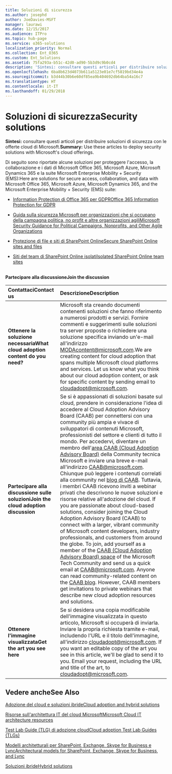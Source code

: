 ```yaml
---
title: Soluzioni di sicurezza
ms.author: josephd
author: JoeDavies-MSFT
manager: laurawi
ms.date: 12/15/2017
ms.audience: ITPro
ms.topic: hub-page
ms.service: o365-solutions
localization_priority: Normal
ms.collection: Ent_O365
ms.custom: Ent_Solutions
ms.assetid: 75fa293a-b51c-42d0-ad90-5b3d9c9b0cd4
description: 'Sintesi: consultare questi articoli per distribuire soluzioni di sicurezza con le offerte cloud di Microsoft.'
ms.openlocfilehash: 6ba8b623d4073b611a5123e01e7cf5819bd34e4a
ms.sourcegitcommit: b3d44b30b6e60df85ea9b404692db64ba54a16c7
ms.translationtype: HT
ms.contentlocale: it-IT
ms.lasthandoff: 01/29/2018
---
```

# <a name="security-solutions"></a><span data-ttu-id="57a5b-103">Soluzioni di sicurezza</span><span class="sxs-lookup"><span data-stu-id="57a5b-103">Security solutions</span></span>

 <span data-ttu-id="57a5b-104">**Sintesi:** consultare questi articoli per distribuire soluzioni di sicurezza con le offerte cloud di Microsoft.</span><span class="sxs-lookup"><span data-stu-id="57a5b-104">**Summary:** Use these articles to deploy security solutions with Microsoft's cloud offerings.</span></span>
  
<span data-ttu-id="57a5b-105">Di seguito sono riportate alcune soluzioni per proteggere l'accesso, la collaborazione e i dati di Microsoft Office 365, Microsoft Azure, Microsoft Dynamics 365 e la suite Microsoft Enterprise Mobility + Security (EMS):</span><span class="sxs-lookup"><span data-stu-id="57a5b-105">Here are solutions for secure access, collaboration, and data with Microsoft Office 365, Microsoft Azure, Microsoft Dynamics 365, and the Microsoft Enterprise Mobility + Security (EMS) suite:</span></span>

- [<span data-ttu-id="57a5b-106">Information Protection di Office 365 per GDPR</span><span class="sxs-lookup"><span data-stu-id="57a5b-106">Office 365 Information Protection for GDPR</span></span>](office-365-information-protection-for-gdpr.md)
  
- [<span data-ttu-id="57a5b-107">Guida sulla sicurezza Microsoft per organizzazioni che si occupano della campagna politica, no profit e altre organizzazioni agili</span><span class="sxs-lookup"><span data-stu-id="57a5b-107">Microsoft Security Guidance for Political Campaigns, Nonprofits, and Other Agile Organizations</span></span>](microsoft-security-guidance-for-political-campaigns-nonprofits-and-other-agile-o.md)
    
- [<span data-ttu-id="57a5b-108">Protezione di file e siti di SharePoint Online</span><span class="sxs-lookup"><span data-stu-id="57a5b-108">Secure SharePoint Online sites and files</span></span>](secure-sharepoint-online-sites-and-files.md)
    
- [<span data-ttu-id="57a5b-109">Siti del team di SharePoint Online isolati</span><span class="sxs-lookup"><span data-stu-id="57a5b-109">Isolated SharePoint Online team sites</span></span>](isolated-sharepoint-online-team-sites.md)
<br/><br/>
    
<span data-ttu-id="57a5b-110">**Partecipare alla discussione**</span><span class="sxs-lookup"><span data-stu-id="57a5b-110">**Join the discussion**</span></span>

|<span data-ttu-id="57a5b-111">**Contattaci**</span><span class="sxs-lookup"><span data-stu-id="57a5b-111">**Contact us**</span></span>|<span data-ttu-id="57a5b-112">**Descrizione**</span><span class="sxs-lookup"><span data-stu-id="57a5b-112">**Description**</span></span>|
|:-----|:-----|
|<span data-ttu-id="57a5b-113">**Ottenere la soluzione necessaria**</span><span class="sxs-lookup"><span data-stu-id="57a5b-113">**What cloud adoption content do you need?**</span></span> <br/> |<span data-ttu-id="57a5b-p101">Microsoft sta creando documenti contenenti soluzioni che fanno riferimento a numerosi prodotti e servizi. Fornire commenti e suggerimenti sulle soluzioni tra server proposte o richiedere una soluzione specifica inviando un'e-mail all'indirizzo [MODAcontent@microsoft.com](mailto:cloudadopt@microsoft.com?Subject=[Cloud%20Adoption%20Content%20Feedback]:%20).</span><span class="sxs-lookup"><span data-stu-id="57a5b-p101">We are creating content for cloud adoption that spans multiple Microsoft cloud platforms and services. Let us know what you think about our cloud adoption content, or ask for specific content by sending email to [cloudadopt@microsoft.com](mailto:cloudadopt@microsoft.com?Subject=[Cloud%20Adoption%20Content%20Feedback]:%20).  </span></span><br/> |
|<span data-ttu-id="57a5b-116">**Partecipare alla discussione sulle soluzioni**</span><span class="sxs-lookup"><span data-stu-id="57a5b-116">**Join the cloud adoption discussion**</span></span> <br/> |<span data-ttu-id="57a5b-p102">Se si è appassionati di soluzioni basate sul cloud, prendere in considerazione l'idea di accedere al Cloud Adoption Advisory Board (CAAB) per connettersi con una community più ampia e vivace di sviluppatori di contenuti Microsoft, professionisti del settore e clienti di tutto il mondo. Per accedervi, diventare un membro dell'[area CAAB (Cloud Adoption Advisory Board)](https://aka.ms/caab) della Community tecnica Microsoft e inviare una breve e-mail all'indirizzo [CAAB@microsoft.com](mailto:caab@microsoft.com?Subject=I%20just%20joined%20the%20Cloud%20Adoption%20Advisory%20Board!). Chiunque può leggere i contenuti correlati alla community nel [blog di CAAB](https://blogs.technet.com/b/solutions_advisory_board/). Tuttavia, i membri CAAB ricevono inviti a webinar privati che descrivono le nuove soluzioni e risorse relative all'adozione del cloud.  </span><span class="sxs-lookup"><span data-stu-id="57a5b-p102">If you are passionate about cloud-based solutions, consider joining the Cloud Adoption Advisory Board (CAAB) to connect with a larger, vibrant community of Microsoft content developers, industry professionals, and customers from around the globe. To join, add yourself as a member of the [CAAB (Cloud Adoption Advisory Board) space](https://aka.ms/caab) of the Microsoft Tech Community and send us a quick email at [CAAB@microsoft.com](mailto:caab@microsoft.com?Subject=I%20just%20joined%20the%20Cloud%20Adoption%20Advisory%20Board!). Anyone can read community-related content on the [CAAB blog](https://blogs.technet.com/b/solutions_advisory_board/). However, CAAB members get invitations to private webinars that describe new cloud adoption resources and solutions.  </span></span><br/> |
|<span data-ttu-id="57a5b-120">**Ottenere l'immagine visualizzata**</span><span class="sxs-lookup"><span data-stu-id="57a5b-120">**Get the art you see here**</span></span> <br/> |<span data-ttu-id="57a5b-p103">Se si desidera una copia modificabile dell'immagine visualizzata in questo articolo, Microsoft si occuperà di inviarla. Inviare la propria richiesta tramite e-mail, includendo l'URL e il titolo dell'immagine, all'indirizzo [cloudadopt@microsoft.com](mailto:cloudadopt@microsoft.com?subject=[Art%20Request]:%20).  </span><span class="sxs-lookup"><span data-stu-id="57a5b-p103">If you want an editable copy of the art you see in this article, we'll be glad to send it to you. Email your request, including the URL and title of the art, to [cloudadopt@microsoft.com](mailto:cloudadopt@microsoft.com?subject=[Art%20Request]:%20).  </span></span><br/> |
   
## <a name="see-also"></a><span data-ttu-id="57a5b-123">Vedere anche</span><span class="sxs-lookup"><span data-stu-id="57a5b-123">See Also</span></span>

[<span data-ttu-id="57a5b-124">Adozione del cloud e soluzioni ibride</span><span class="sxs-lookup"><span data-stu-id="57a5b-124">Cloud adoption and hybrid solutions</span></span>](cloud-adoption-and-hybrid-solutions.md)
  
[<span data-ttu-id="57a5b-125">Risorse sull'architettura IT del cloud Microsoft</span><span class="sxs-lookup"><span data-stu-id="57a5b-125">Microsoft Cloud IT architecture resources</span></span>](microsoft-cloud-it-architecture-resources.md)
  
[<span data-ttu-id="57a5b-126">Test Lab Guide (TLG) di adozione cloud</span><span class="sxs-lookup"><span data-stu-id="57a5b-126">Cloud adoption Test Lab Guides (TLGs)</span></span>](cloud-adoption-test-lab-guides-tlgs.md)
  
[<span data-ttu-id="57a5b-127">Modelli architetturali per SharePoint, Exchange, Skype for Business e Lync</span><span class="sxs-lookup"><span data-stu-id="57a5b-127">Architectural models for SharePoint, Exchange, Skype for Business, and Lync</span></span>](architectural-models-for-sharepoint-exchange-skype-for-business-and-lync.md)
  
[<span data-ttu-id="57a5b-128">Soluzioni ibride</span><span class="sxs-lookup"><span data-stu-id="57a5b-128">Hybrid solutions</span></span>](hybrid-solutions.md)


